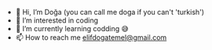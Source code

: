 - 👋 Hi, I’m Doğa (you can call me doga if you can't 'turkish')
- 👀 I’m interested in coding
- 🌱 I’m currently learning codding 😅
- 📫 How to reach me elifdogatemel@gmail.com

<!---
elifdogatemel/elifdogatemel is a ✨ special ✨ repository because its `README.md` (this file) appears on your GitHub profile.
You can click the Preview link to take a look at your changes.
--->
